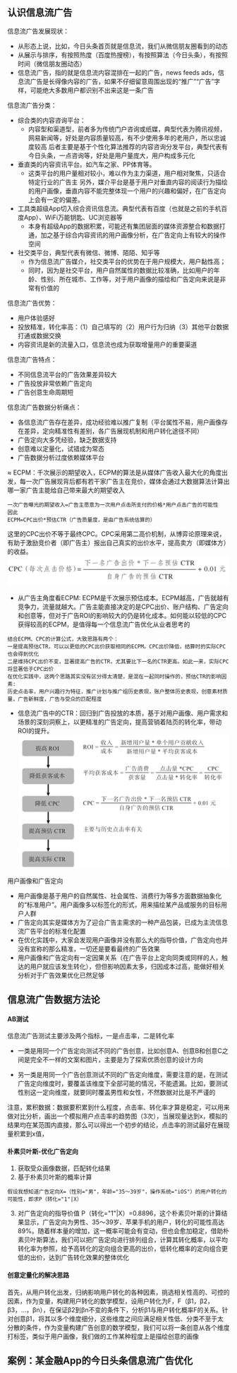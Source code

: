 ## 认识信息流广告

信息流广告发展现状：
- 从形态上说，比如，今日头条首页就是信息流，我们从微信朋友圈看到的动态
- 从展示与排序，有按照热度（百度热搜榜），有按照算法（今日头条），有按照时间（微信朋友圈动态）
- 信息流广告，指的就是信息流内容混排在一起的广告，news feeds ads，信息流广告是长得像内容的广告，如果不仔细留意周围出现的“推广”“广告”字样，可能绝大多数用户都识别不出来这是一条广告

信息流广告分类：
- 综合类的内容咨询平台：
  - 内容型和渠道型，前者多为传统门户咨询或纸媒，典型代表为腾讯视频，网易新闻等，好处是内容质量较高，有不少使用多年的老用户，所以忠诚度较高
  后者主要是基于个性化算法推荐的内容咨询分发平台，典型代表有今日头条，一点咨询等，好处是用户量庞大，用户构成多元化
- 垂直类的内容资讯平台。如汽车之家、PP体育等。
  - 这类平台的用户量相对较小，难以作为主力渠道，用户相对聚焦，只适合特定行业的广告主
  另外，媒介平台是基于用户对垂直内容的阅读行为描绘的用户画像，垂直内容不能完整体现一个用户的兴趣和偏好，在广告定向上会有一定的偏差。
- 工具类超级App切入综合资讯信息流。典型代表有百度（也就是之前的手机百度App）、WiFi万能钥匙、UC浏览器等
  - 本身有超级App的数据积累，可能还有集团层面的媒体资源整合和数据打通，加之基于综合内容资讯的用户画像分析，在广告定向上有较大的操作空间
- 社交类平台，典型代表有微信、微博、陌陌、知乎等
  - 作为信息流广告媒介，社交类平台的优势在于用户规模大，用户黏性高；
  - 同时，因为是社交平台，用户自然属性的数据比较准确，比如用户的年龄、性别、所在城市、工作等，对于用户画像的描绘和广告定向来说是非常有价值的
  
信息流广告优势：
- 用户体验感好
- 投放精准，转化率高：（1）自己填写的（2）用户行为归纳（3）其他平台数据打通或数据交换
- 内容资讯是新的流量入口，信息流也成为获取增量用户的重要渠道

信息流广告特点：
- 不同信息流平台的广告效果差异较大
- 广告投放非常依赖广告定向
- 广告创意生命周期短

信息流广告数据分析痛点：
- 各信息流广告存在差异，成功经验难以推广复制（平台属性不易，用户画像存在差异，定向精准性有差别，各广告展现机制和用户转化途径不同）
- 广告定向大多凭经验，缺乏数据支持
- 创意难以定量化，试错成为常态
- 广告数据分析过度依赖媒体平台

≈
ECPM：千次展示的期望收入，ECPM的算法是从媒体广告收入最大化的角度出发，每一次广告展现背后都有若干家广告主在竞价，媒体会通过大数据算法计算出哪一家广告主能给自己带来最大的期望收入
```
一次广告曝光的期望收入=广告主愿意为一次用户点击所支付的价格*用户点击广告的可能性
因此
ECPM=CPC出价*预估CTR（广告质量度，是由广告系统估算的）
```
这里的CPC出价不等于最终CPC。CPC采用第二高价机制，从博弈论原理来说，有助于激励竞价者（即广告主）报出自己真实的出价水平，提高卖方（即媒体方）的收益。
![image](/img/cpc结算公式.png)

- 从广告主角度看ECPM: ECPM是千次展示预估成本。ECPM越高，广告就越有竞争力，流量就越大。广告主能直接决定的是CPC出价、账户结构、广告定向和创意等，但对于广告ROI的影响较大的仍是转化成本。如何能以较低的CPC获得较高的ECPM，是值得每一个信息流广告优化从业者思考的
```
结合ECPM、CPC的计算公式，大致思路有两个：
一是提高预估CTR，可以以更低的CPC出价获取相同的ECPM。CPC出价降低，结算时的实际CPC也会得到优化
二是维持CPC出价不变，显著提高广告的CTR，尤其要比下一名的CTR更高。如此一来，实际CPC将显著低于CPC出价
在优化实践中，这两个思路其实没有区分得太清楚，是混在一起同时操作的，预估CTR的影响因素: 
历史点击率，用户兴趣行为特征，推广计划与推广组历史表现，账户整体历史表现，创意素材质量，广告新鲜度，广告与受众的匹配程度
```
- 信息流广告中的CTR：回归到广告投放的本质，基于对用户画像、用户需求和场景的深刻洞察上，以更精准的广告定向，提高营销着陆页的转化率，带动ROI的提升。
![image](/img/优化实际ctr提升广告roi的逻辑.png)

用户画像和广告定向
- 用户画像是基于用户的自然属性、社会属性、消费行为等多方面数据抽象化的“标准用户”。用户画像多以标签化的形式，用来描绘某产品或服务的目标用户人群
- 广告定向其实是媒体方为了迎合广告主需求的一种产品包装，已成为主流信息流广告平台的标准化配置
- 在优化实践中，大家会发现用户画像并没有那么大的指导价值，广告定向也并没有宣称的那么精准，一切还是要看最终的广告效果
- 用户画像和广告定向有一定因果关系（在广告平台上定向同类或同样的人，触达的用户就应该发生转化），但但影响因素太多，归因成本过高，能做好相关分析对于广告效果优化已然足够


## 信息流广告数据方法论
#### AB测试

信息流广告测试主要涉及两个指标，一是点击率，二是转化率
- 一类是用同一个广告定向测试不同的广告创意，比如创意A、创意B和创意C之间是完全不一样的文案和图片，主要是为了探索优质创意的设计方向

- 另一类是用同一个广告创意测试不同的广告定向维度，需要注意的是，在测试广告定向维度时，要覆盖该维度下全部可能的情况，不能遗漏。比如，要测试性别这一定向维度，就要同时覆盖男性和女性，不然数据对比是不严谨的

注意，累积数据：数据要积累到什么程度，点击率、转化率才算是稳定，可以用来做对比分析，画出一个模拟用户点击率的趋势图（3次），当展现量达到x，模拟的结果均在某范围内直接，那么可以得出一个初步的结论，点击率的测试最好在展现量积累到x值，

#### 朴素贝叶斯-优化广告定向
1. 获取受众画像数据，匹配转化结果
2. 基于朴素贝叶斯的概率计算
```
假设我想知道广告定向X=（性别="男"，年龄="35～39岁"，操作系统="iOS"）的用户转化的可能性，即求P（转化="1"|X）
```
3. 对广告定向的指导价值
P（转化="1"|X）=0.8896，这个朴素贝叶斯的计算结果显示，广告定向为男性、35～39岁、苹果手机的用户，转化的可能性高达89%。随着样本量的增加，这一概率可能会有变动，但也会愈加稳定，借助朴素贝叶斯算法，我们可以把广告定向进行排列组合，计算其转化概率，以平均转化率为参照，给予高转化的定向组合更高的出价，低转化概率的定向组合更低的出价，达到广告转化效果的整体优化

#### 创意定量化的解决思路
首先，从用户转化出发，归纳影响用户转化的各种因素，挑选相关性高的、可控的因素，作为变量，构建用户转化的数学模型，设用户转化为F，F（β1，β2，β3，…，βn），在保证β2到βn不变的条件下，分析β1与用户转化概率F的关系。针对创意β1，将其以多个维度细分，这些维度之间应满足相关性低、分类不至于太分散的条件，作为变量构建广告创意的数学模型，我们可以将一条创意从各个维度打标签，类似于用户画像，我们做的工作某种程度上是描绘创意的画像

## 案例：某金融App的今日头条信息流广告优化


